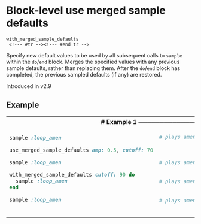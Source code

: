 # Block-level use merged sample defaults

```
with_merged_sample_defaults 
 <!--- #tr --><!--- #end tr -->
```


Specify new default values to be used by all subsequent calls to `sample` within the `do`/`end` block.  Merges the specified values with any previous sample defaults, rather than replacing them. After the `do`/`end` block has completed, the previous sampled defaults (if any) are restored.

Introduced in v2.9

## Example

<table class="examples">
<tr>
<th colspan="2" class="even head"># Example 1 ──────────────────────────────────────────────────────</th>
</tr>
<tr>
<td class="even">

```ruby
sample :loop_amen

use_merged_sample_defaults amp: 0.5, cutoff: 70

sample :loop_amen

with_merged_sample_defaults cutoff: 90 do
  sample :loop_amen 
end

sample :loop_amen 



```

</td>
<td class="even">

<!--- #tr -->
```ruby
# plays amen break with default arguments
 
 
 
# plays amen break with an amp of 0.5, cutoff of 70 and defaults for rest of args
 
 
# plays amen break with a cutoff of 90 and amp of 0.5
 
 
# plays amen break with a cutoff of 70 and amp is 0.5 again as the previous defaults are restored.



```
<!--- #end tr -->

</td>
</tr>
</table>

